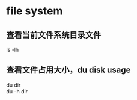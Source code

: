 # file system  
  
## 查看当前文件系统目录文件  
ls -lh  
  
  
## 查看文件占用大小，du disk usage  
du dir  
du -h dir  
